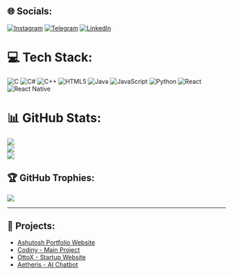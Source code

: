 ## 🌐 Socials:
 [![Instagram](https://img.shields.io/badge/Instagram-%23E4405F.svg?logo=Instagram&logoColor=white)](https://instagram.com/ashutoshmishra.52) 
 [![Telegram](https://img.shields.io/badge/Telegram-%2300A9E0.svg?logo=Telegram&logoColor=white)](https://web.telegram.org/k/#@ccodewithashutosh)
 [![LinkedIn](https://img.shields.io/badge/LinkedIn-%230077B5.svg?logo=LinkedIn&logoColor=white)](https://www.linkedin.com/in/ashutosh-mishra-dev/)
 
 # 💻 Tech Stack:
 ![C](https://img.shields.io/badge/c-%2300599C.svg?style=for-the-badge&logo=c&logoColor=white) ![C#](https://img.shields.io/badge/c%23-%23239120.svg?style=for-the-badge&logo=csharp&logoColor=white) ![C++](https://img.shields.io/badge/c++-%2300599C.svg?style=for-the-badge&logo=c%2B%2B&logoColor=white) ![HTML5](https://img.shields.io/badge/html5-%23E34F26.svg?style=for-the-badge&logo=html5&logoColor=white) ![Java](https://img.shields.io/badge/java-%23ED8B00.svg?style=for-the-badge&logo=openjdk&logoColor=white) ![JavaScript](https://img.shields.io/badge/javascript-%23323330.svg?style=for-the-badge&logo=javascript&logoColor=%23F7DF1E) ![Python](https://img.shields.io/badge/python-3670A0?style=for-the-badge&logo=python&logoColor=ffdd54) ![React](https://img.shields.io/badge/react-%2320232a.svg?style=for-the-badge&logo=react&logoColor=%2361DAFB) ![React Native](https://img.shields.io/badge/react_native-%2320232a.svg?style=for-the-badge&logo=react&logoColor=%2361DAFB)
                 
 # 📊 GitHub Stats:
 ![](https://github-readme-stats.vercel.app/api?username=ashutoshmishra52&theme=dark&hide_border=false&include_all_commits=false&count_private=false&show_icons=true)<br/>
 ![](https://nirzak-streak-stats.vercel.app/?user=ashutoshmishra52&theme=dark&hide_border=false)<br/>
 ![](https://github-readme-stats.vercel.app/api/top-langs/?username=ashutoshmishra52&theme=dark&hide_border=false&include_all_commits=false&count_private=false&layout=compact)    
 
 ## 🏆 GitHub Trophies:
 ![](https://github-profile-trophy.vercel.app/?username=ashutoshmishra52&theme=radical&no-frame=false&no-bg=true&margin-w=4)
 
 ---
 
 ## 📌 Projects:
 - [Ashutosh Portfolio Website](https://ashutoshkrmishra.vercel.app/)
 - [Codiny - Main Project](https://codiny.codewithrandom.com/)
 - [OttoX - Startup Website](https://www.ottox.in/)
 - [Aetheris - AI Chatbot](https://www.codewithashutoshmishra.com/)
